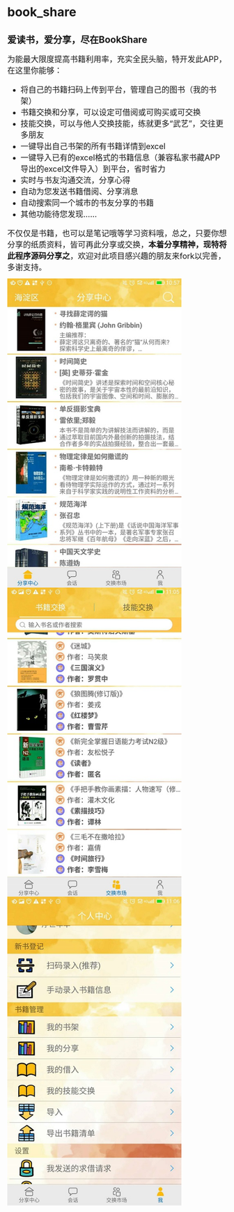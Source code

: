 # book_share
## 爱读书，爱分享，尽在BookShare  
<font size='4px'>为能最大限度提高书籍利用率，充实全民头脑，特开发此APP，在这里你能够： 
* 将自己的书籍扫码上传到平台，管理自己的图书（我的书架）
* 书籍交换和分享，可以设定可借阅或可购买或可交换
* 技能交换，可以与他人交换技能，练就更多“武艺”，交往更多朋友
* 一键导出自己书架的所有书籍详情到excel
* 一键导入已有的excel格式的书籍信息（兼容私家书藏APP导出的excel文件导入）到平台，省时省力
* 实时与书友沟通交流，分享心得
* 自动为您发送书籍借阅、分享消息
* 自动搜索同一个城市的书友分享的书籍
* 其他功能待您发现……
 </font>
 
<font size=4>不仅仅是书籍，也可以是笔记哦等学习资料哦，总之，只要你想分享的纸质资料，皆可再此分享或交换，**本着分享精神，现特将此程序源码分享之**，欢迎对此项目感兴趣的朋友来fork以完善，多谢支持。</font>


<img src="https://github.com/guichun68/book_share/blob/311branch/app/img/%E5%88%86%E4%BA%AB%E4%B8%AD%E5%BF%83.jpg" width = "400" height = "710" alt="分享中心" align=center />
<img src="https://github.com/guichun68/book_share/blob/311branch/app/img/%E4%BA%A4%E6%8D%A2%E5%B8%82%E5%9C%BA.jpg" width = "400" height = "710" alt="交换市场" align=center />
<img src="https://github.com/guichun68/book_share/blob/311branch/app/img/me.jpg" width = "400" height = "710" alt="个人中心" align=center />
